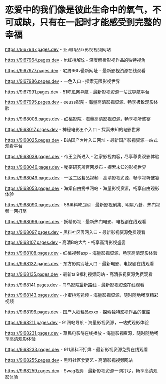 # 恋爱中的我们像是彼此生命中的氧气，不可或缺，只有在一起时才能感受到完整的幸福

https://9i67947.pages.dev - 亚洲精品18影视视频网站

https://9i67964.pages.dev - ht红桃解说 - 深度解析影视作品的独特视角

https://9i67977.pages.dev - 宅男66tv最新网址 - 最新影视资源在线观看

https://9i67986.pages.dev - 一色入口 - 探索无限影视世界

https://9i67991.pages.dev - 51吃瓜网导航 - 最新影视资源一站式导航平台

https://9i67995.pages.dev - eeuss影院 - 海量高清影视资源，畅享极致观影体验

https://9i68008.pages.dev - 红桃影院 - 海量高清影视资源，畅享视听盛宴

https://9i68017.pages.dev - 神秘电影五个入口 - 探索未知的电影世界

https://9i68025.pages.dev - B站国产大片入口网址 - 最新国产影视资源一站式观看平台

https://9i68039.pages.dev - 帝王会所进入 - 独家影视内容，尽享尊贵观影体验

https://9i68046.pages.dev - 秘密研究所官网发布 - 探索未知的影视世界

https://9i68049.pages.dev - 一区二区精品视频 - 高清影视资源，畅享视听盛宴

https://9i68053.pages.dev - 海棠自由搜书网站 - 海量影视资源，畅享自由观影体验

https://9i68090.pages.dev - 58黑料吃瓜网 - 最新影视剧集、明星八卦、热门视频一网打尽

https://9i68096.pages.dev - 妖精影视 - 最新热门电影、电视剧在线观看

https://9i68097.pages.dev - 黑料社区官网入口 - 最新影视资源免费观看

https://9i68107.pages.dev - 高清B站大片 - 畅享高清影视盛宴

https://9i68108.pages.dev - 红桃视频app - 海量影视资源，畅享高清观影体验

https://9i68132.pages.dev - 东方影院网址入口 - 最新电影、电视剧在线观看

https://9i68135.pages.dev - 最新tai9福利视频网站 - 高清影视资源免费观看

https://9i68141.pages.dev - 鸟鸟影院最新路线 - 最新影视资源在线观看

https://9i68143.pages.dev - 小蜜桃短视频 - 海量影视资源，随时随地畅享精彩视频

https://9i68196.pages.dev - 国产人妖精品xxxx - 探索独特影视作品的宝库

https://9i68211.pages.dev - 91网站导航 - 海量影视资源，一站式观影体验

https://9i68231.pages.dev - 草民电影院在线播放 - 海量影视资源，随时随地畅享高清观影体验

https://9i68233.pages.dev - 911黑料不打烊 - 最新影视资源免费在线观看

https://9i68255.pages.dev - 黑料社区爱妻艺 - 高清影视视频网站

https://9i68259.pages.dev - Swag视频 - 最新影视资源一网打尽，畅享高清观影体验
